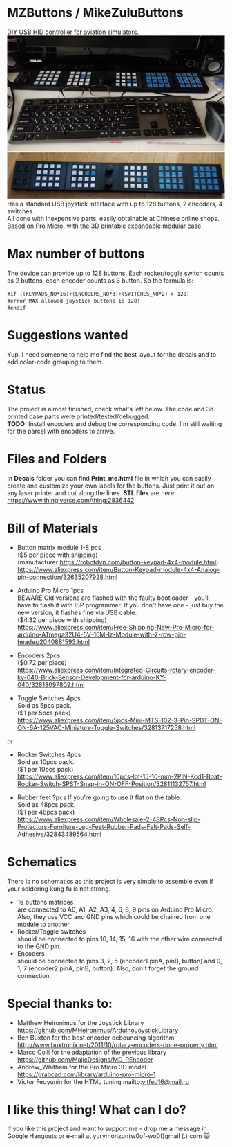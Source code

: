 # MZButtons / MikeZuluButtons
DIY USB HID controller for aviation simulators.  
![Image of MZButtons](https://github.com/Yury-MonZon/MZButtons/blob/master/Photos/IMG_20180505_092451.jpg)
![Image of MZButtons](https://github.com/Yury-MonZon/MZButtons/blob/master/Photos/IMG_20180510_130318.jpg)
Has a standard USB joystick interface with up to 128 buttons, 2 encoders, 4 switches.  
All done with inexpensive parts, easily obtainable at Chinese online shops.  
Based on Pro Micro, with the 3D printable expandable modular case.  

# Max number of buttons
The device can provide up to 128 buttons. Each rocker/toggle switch counts as 2 buttons, each encoder counts as 3 button. So the formula is:  
```
#if ((KEYPADS_NO*16)+(ENCODERS_NO*3)+(SWITCHES_NO*2) > 128)  
#error MAX allowed joystick buttons is 128!  
#endif  
```

# Suggestions wanted
Yup, I need someone to help me find the best layout for the decals and to add color-code grouping to them.  

# Status
The project is almost finished, check what's left below. The code and 3d printed case parts were printed/tested/debugged.  
**TODO:**
Install encoders and debug the corresponding code. I'm still waiting for the parcel with encoders to arrive.

# Files and Folders
In **Decals** folder you can find **Print_me.html** file in which you can easily create and customize your own labels for the buttons. Just print it out on any laser printer and cut along the lines.
**STL files** are here: https://www.thingiverse.com/thing:2836442  

# Bill of Materials
- Button matrix module 1-8 pcs   
($5 per piece with shipping)  
(manufacturer https://robotdyn.com/button-keypad-4x4-module.html)  
https://www.aliexpress.com/item/Button-Keypad-module-4x4-Analog-pin-connection/32635207928.html  

- Arduino Pro Micro 1pcs  
BEWARE Old versions are flashed with the faulty bootloader - you'll have to flash it with ISP programmer. If you don't have one - just buy the new version, it flashes fine via USB cable.  
($4.32 per piece with shipping)  
https://www.aliexpress.com/item/Free-Shipping-New-Pro-Micro-for-arduino-ATmega32U4-5V-16MHz-Module-with-2-row-pin-header/2040881593.html  

- Encoders 2pcs  
($0.72 per piece)  
https://www.aliexpress.com/item/Integrated-Circuits-rotary-encoder-ky-040-Brick-Sensor-Development-for-arduino-KY-040/32818097809.html  

- Toggle Switches 4pcs  
Sold as 5pcs pack.  
($1 per 5pcs pack)  
https://www.aliexpress.com/item/5pcs-Mini-MTS-102-3-Pin-SPDT-ON-ON-6A-125VAC-Miniature-Toggle-Switches/32813717258.html  

or

- Rocker Switches 4pcs  
Sold as 10pcs pack.  
($1 per 10pcs pack)  
https://www.aliexpress.com/item/10pcs-lot-15-10-mm-2PIN-Kcd1-Boat-Rocker-Switch-SPST-Snap-in-ON-OFF-Position/32811132757.html  

- Rubber feet ?pcs If you're going to use it flat on the table.  
Sold as 48pcs pack.  
($1 per 48pcs pack)  
https://www.aliexpress.com/item/Wholesale-2-48Pcs-Non-slip-Protectors-Furniture-Leg-Feet-Rubber-Pads-Felt-Pads-Self-Adhesive/32843489564.html  

# Schematics
There is no schematics as this project is very simple to assemble even if your soldering kung fu is not strong.  

- 16 buttons matrices  
are connected to A0, A1, A2, A3, 4, 6, 8, 9 pins on Arduino Pro Micro. Also, they use VCC and GND pins which could be chained from one module to another.  
- Rocker/Toggle switches  
should be connected to pins 10, 14, 15, 16 with the other wire connected to the GND pin.  
- Encoders  
should be connected to pins 3, 2, 5 (encoder1 pinA, pinB, button) and 0, 1, 7 (encoder2 pinA, pinB, button). Also, don't forget the ground connection.

# Special thanks to:
- Matthew Heironimus for the Joystick Library https://github.com/MHeironimus/ArduinoJoystickLibrary
- Ben Buxton for the best encoder debouncing algorithm  http://www.buxtronix.net/2011/10/rotary-encoders-done-properly.html  
- Marco Colli for the adaptation of the previous library  https://github.com/MajicDesigns/MD_REncoder
- Andrew_Whitham for the Pro Micro 3D model   https://grabcad.com/library/arduino-pro-micro-1
- Victor Fedyunin for the HTML tuning mailto:vitfed16@mail.ru


# I like this thing! What can I do?
If you like this project and want to support me - drop me a message in Google Hangouts or e-mail at yurymonzon(w0of-wo0f)gmail (.) com :smiley_cat: